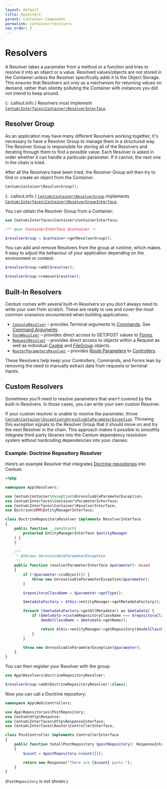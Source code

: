 ```yaml
---
layout: default
title: Resolvers
parent: Container Component
permalink: container/resolvers
nav_order: 2
---
```




# Resolvers

A Resolver takes a parameter from a method or a function and tries to resolve it into an object or a value.
Resolved values/objects are not stored in the Container unless the Resolver specifically adds it to the Object Storage.
This ensures that Resolvers act only as a mechanism for returning values on demand, rather than silently polluting the Container with instances you did not intend to keep around.

{: .callout.info }
Resolvers must implement [`Centum\Interfaces\Container\ResolverInterface`](https://github.com/SidRoberts/centum/blob/main/src/Interfaces/Container/ResolverInterface.php).



## Resolver Group

As an application may have many different Resolvers working together, it's necessary to have a Resolver Group to manage them in a structured way.
The Resolver Group is responsible for storing all of the Resolvers and iterating through them to find a possible value.
Each Resolver is asked in order whether it can handle a particular parameter.
If it cannot, the next one in the chain is tried.

After all the Resolvers have been tried, the Resolver Group will then try to find or create an object from the Container.

```php
Centum\Container\ResolverGroup();
```

{: .callout.info }
[`Centum\Container\ResolverGroup`](https://github.com/SidRoberts/centum/blob/main/src/Container/ResolverGroup.php) implements [`Centum\Interfaces\Container\ResolverGroupInterface`](https://github.com/SidRoberts/centum/blob/main/src/Interfaces/Container/ResolverGroupInterface.php).

You can obtain the Resolver Group from a Container:

```php
use Centum\Interfaces\Container\ContainerInterface;

/** @var ContainerInterface $container */

$resolverGroup = $container->getResolverGroup();
```

You can add and remove Resolvers from the group at runtime, which makes it easy to adjust the behaviour of your application depending on the environment or context:

```php
$resolverGroup->add($resolver);
```

```php
$resolverGroup->remove($resolver);
```



## Built-In Resolvers

Centum comes with several built-in Resolvers so you don’t always need to write your own from scratch.
These are ready to use and cover the most common scenarios encountered when building applications:

- [`ConsoleResolver`](https://github.com/SidRoberts/centum/blob/main/src/Container/Resolver/ConsoleResolver.php) – provides Terminal arguments to [Commands](../console/commands.md). See [Command Arguments](../console/commands.md#command-arguments).
- [`FormResolver`](https://github.com/SidRoberts/centum/blob/main/src/Container/Resolver/FormResolver.php) – provides direct access to GET/POST values to [Forms](../http/forms.md).
- [`RequestResolver`](https://github.com/SidRoberts/centum/blob/main/src/Container/Resolver/RouterRequestResolver.php) – provides direct access to objects within a Request as well as individual [Cookie](../http/cookies.md) and [FileGroup](../http/files.md) objects.
- [`RouterParametersResolver`](https://github.com/SidRoberts/centum/blob/main/src/Container/Resolver/RouterParametersResolver.php) – provides [Route Parameters](../router/dynamic-urls.md) to [Controllers](../router/routes.md).

These Resolvers help keep your Controllers, Commands, and Forms lean by removing the need to manually extract data from requests or terminal inputs.



## Custom Resolvers

Sometimes you’ll need to resolve parameters that aren’t covered by the built-in Resolvers.
In those cases, you can write your own custom Resolver.

If your custom resolver is unable to resolve the parameter, throw [`Centum\Container\Exception\UnresolvableParameterException`](https://github.com/SidRoberts/centum/blob/main/src/Container/Exception/UnresolvableParameterException.php).
Throwing this exception signals to the Resolver Group that it should move on and try the next Resolver in the chain.
This approach makes it possible to smoothly integrate third-party libraries into the Centum dependency resolution system without hardcoding dependencies into your classes.

### Example: Doctrine Repository Resolver

Here’s an example Resolver that integrates [Doctrine repositories](https://www.doctrine-project.org/projects/orm.html) into Centum:

```php
<?php

namespace App\Resolvers;

use Centum\Container\Exception\UnresolvableParameterException;
use Centum\Interfaces\Container\ParameterInterface;
use Centum\Interfaces\Container\ResolverInterface;
use Doctrine\ORM\EntityManagerInterface;

class DoctrineRepositoryResolver implements ResolverInterface
{
    public function __construct(
        protected EntityManagerInterface $entityManager
    ) {
    }

    /**
     * @throws UnresolvableParameterException
     */
    public function resolve(ParameterInterface $parameter): mixed
    {
        if (!$parameter->isObject()) {
            throw new UnresolvableParameterException($parameter);
        }

        $repositoryClassName = $parameter->getType();

        $metadataFactory = $this->entityManager->getMetadataFactory();

        foreach ($metadataFactory->getAllMetadata() as $metadata) {
            if ($metadata->customRepositoryClassName === $repositoryClassName) {
                $modelClassName = $metadata->getName();

                return $this->entityManager->getRepository($modelClassName);
            }
        }

        throw new UnresolvableParameterException($parameter);
    }
}
```

You can then register your Resolver with the group:

```php
use App\Resolvers\DoctrineRepositoryResolver;

$resolverGroup->add(DoctrineRepositoryResolver::class);
```

Now you can call a Doctrine repository:

```php
namespace App\Web\Controllers;

use App\Repositories\PostRepository;
use Centum\Http\Response;
use Centum\Interfaces\Http\ResponseInterface;
use Centum\Interfaces\Router\ControllerInterface;

class PostController implements ControllerInterface
{
    public function total(PostRepository $postRepository): ResponseInterface
    {
        $count = $postRepository->count([]);

        return new Response("There are {$count} posts.");
    }
}
```

(`PostRepository` is not shown.)
